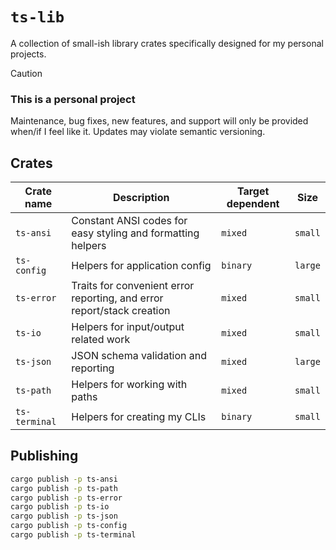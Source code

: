 # `ts-lib`

A collection of small-ish library crates specifically designed for my personal projects.

> [!CAUTION]
>
> ### This is a personal project
>
> Maintenance, bug fixes, new features, and support will only be provided when/if I feel like it.
> Updates may violate semantic versioning.

## Crates

| Crate name    | Description                                                            | Target dependent | Size    |
| ------------- | ---------------------------------------------------------------------- | ---------------- | ------- |
| `ts-ansi`     | Constant ANSI codes for easy styling and formatting helpers            | `mixed`          | `small` |
| `ts-config`   | Helpers for application config                                         | `binary`         | `large` |
| `ts-error`    | Traits for convenient error reporting, and error report/stack creation | `mixed`          | `small` |
| `ts-io`       | Helpers for input/output related work                                  | `mixed`          | `small` |
| `ts-json`     | JSON schema validation and reporting                                   | `mixed`          | `large` |
| `ts-path`     | Helpers for working with paths                                         | `mixed`          | `small` |
| `ts-terminal` | Helpers for creating my CLIs                                           | `binary`         | `small` |

## Publishing

```bash
cargo publish -p ts-ansi
cargo publish -p ts-path
cargo publish -p ts-error
cargo publish -p ts-io
cargo publish -p ts-json
cargo publish -p ts-config
cargo publish -p ts-terminal
```
